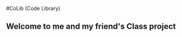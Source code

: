 #CoLib (Code Library)

Welcome to me and my friend's Class project
-------------------------------------------------------------------------------------------------------------------------------------------------------------------------------------------------------------------
